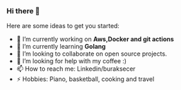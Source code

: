 ### Hi there 👋

Here are some ideas to get you started:

- 🔭 I’m currently working on **Aws,Docker and git actions**
- 🌱 I’m currently learning **Golang**
- 👯 I’m looking to collaborate on open source projects.
- 🤔 I’m looking for help with my coffee :)
- 📫 How to reach me: Linkedin/buraksecer
- ⚡ Hobbies: Piano, basketball, cooking and travel 

